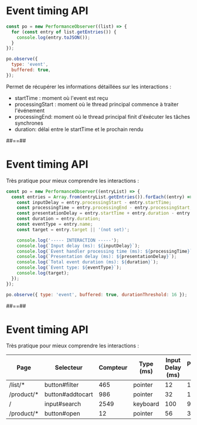 <!-- .slide: class="two-column with-code " -->

# Event timing API

```js [8]
const po = new PerformanceObserver((list) => {
  for (const entry of list.getEntries()) {
    console.log(entry.toJSON());
  }
});

po.observe({
  type: 'event',
  buffered: true,
});
```

Permet de récupérer les informations détaillées sur les interactions :

- startTime : moment où l'event est reçu
- processingStart : moment où le thread principal commence à traiter l'événement
- processingEnd: moment où le thread principal finit d'éxécuter les tâches synchrones
- duration: délai entre le startTime et le prochain rendu

##==##

<!-- .slide: class="two-column with-code " -->

# Event timing API

Très pratique pour mieux comprendre les interactions :

```js
const po = new PerformanceObserver((entryList) => {
  const entries = Array.from(entryList.getEntries()).forEach((entry) => {
    const inputDelay = entry.processingStart - entry.startTime;
    const processingTime = entry.processingEnd - entry.processingStart;
    const presentationDelay = entry.startTime + entry.duration - entry.processingEnd;
    const duration = entry.duration;
    const eventType = entry.name;
    const target = entry.target || '(not set)';

    console.log('----- INTERACTION -----');
    console.log(`Input delay (ms): ${inputDelay}`);
    console.log(`Event handler processing time (ms): ${processingTime}`);
    console.log(`Presentation delay (ms): ${presentationDelay}`);
    console.log(`Total event duration (ms): ${duration}`);
    console.log(`Event type: ${eventType}`);
    console.log(target);
  });
});

po.observe({ type: 'event', buffered: true, durationThreshold: 16 });
```

##==##

<!-- .slide: class="two-column with-code " -->

# Event timing API

Très pratique pour mieux comprendre les interactions :

| Page        | Selecteur        | Compteur | Type (ms) | Input Delay (ms) | Process (ms) | Render (ms) | INP (ms) |
| ----------- | ---------------- | -------- | --------- | ---------------- | ------------ | ----------- | -------- |
| /list/\*    | button#filter    | 465      | pointer   | 12               | 1233         | 144         | 1346     |
| /product/\* | button#addtocart | 986      | pointer   | 32               | 140          | 219         | 455      |
| /           | input#search     | 2549     | keyboard  | 100              | 9            | 11          | 120      |
| /product/\* | button#open      | 12       | pointer   | 56               | 3349         | 42          | 3456     |
